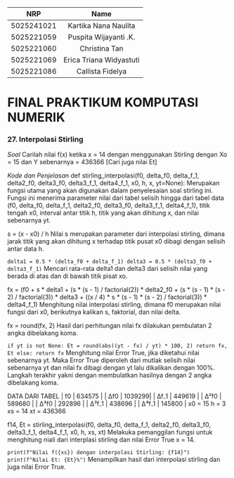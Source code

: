 |    NRP     |      Name      |
| :--------: | :------------: |
| 5025241021 | Kartika Nana Naulita |
| 5025221059 | Puspita Wijayanti .K. |
| 5025221060 | Christina Tan |
| 5025221069 | Erica Triana Widyastuti |
| 5025221086 | Callista Fidelya |

# FINAL PRAKTIKUM KOMPUTASI NUMERIK

### 27. Interpolasi Stirling

*Soal*
Carilah nilai f(x) ketika x = 14 dengan menggunakan Stirling dengan Xo = 15 dan Y sebenarnya = 436366 [Cari juga nilai Et]

*Kode dan Penjelasan*
def stirling_interpolasi(f0, delta_f0, delta_f_1, delta2_f0, delta3_f0, delta3_f_1, delta4_f_1, x0, h, x, yt=None):
Merupakan fungsi utama yang akan digunakan dalam penyelesaian soal stirling ini. Fungsi ini menerima parameter nilai dari tabel selisih hingga dari tabel data (f0, delta_f0, delta_f_1, delta2_f0, delta3_f0, delta3_f_1, delta4_f_1), titik tengah x0, interval antar titik h, titik yang akan dihitung x, dan nilai sebenarnya yt.

s = (x - x0) / h
Nilai s merupakan parameter dari interpolasi stirling, dimana jarak titik yang akan dihitung x terhadap titik pusat x0 dibagi dengan selisih antar data h.

`delta1 = 0.5 * (delta_f0 + delta_f_1)
    delta3 = 0.5 * (delta3_f0 + delta3_f_1)`
Mencari rata-rata delta1 dan delta3 dari selisih nilai yang berada di atas dan di bawah titik pisat xo.

fx = (f0 + s * delta1 + (s * (s - 1) / factorial(2)) * delta2_f0 + (s * (s - 1) * (s - 2) / factorial(3)) * delta3 + ((x / 4) * s * (s - 1) * (s - 2) / factorial(3)) * delta4_f_1)
Menghitung nilai interpolasi stirling, dimana f0 merupakan nilai fungsi dari x0, berikutnya kalikan s, faktorial, dan nilai delta. 

fx = round(fx, 2)
Hasil dari perhitungan nilai fx dilakukan pembulatan 2 angka dibelakang koma.

`if yt is not None:
        Et = round(abs((yt - fx) / yt) * 100, 2)
        return fx, Et
    else:
        return fx`
Menghitung nilai Error True, jika diketahui nilai sebenarnya yt. Maka Error True diperoleh dari mutlak selisih nilai sebenarnya yt dan nilai fx dibagi dengan yt lalu dikalikan dengan 100%. Langkah terakhir yakni dengan membulatkan hasilnya dengan 2 angka dibelakang koma.

DATA DARI TABEL
| f0    | 634575 |
| Δf0   | 1039299|
| Δf₋1  | 449619 |
| Δ²f0  | 589680 |
| Δ³f0  | 292896 |
| Δ³f₋1 | 438696 |
| Δ⁴f₋1 | 145800 |
x0 = 15
h = 3
xs = 14
xt = 436366

f14, Et = stirling_interpolasi(f0, delta_f0, delta_f_1, delta2_f0, delta3_f0, delta3_f_1, delta4_f_1, x0, h, xs, xt)
Melakuka pemanggilan fungsi untuk menghitung niali dari interplasi stirling dan nilai Error True x = 14.

`print(f"Nilai f({xs}) dengan interpolasi Stirling: {f14}")
print(f"Nilai Et: {Et}%")`
Menampilkan hasil dari interpolasi stirling dan juga nilai Error True.